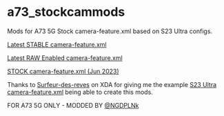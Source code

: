 # a73_stockcammods
Mods for A73 5G Stock camera-feature.xml based on S23 Ultra configs.

[Latest STABLE camera-feature.xml](https://github.com/NGDPLNk/a73_stockcammods/blob/main/cameradata/camera-feature.xml)

[Latest RAW Enabled camera-feature.xml](https://github.com/NGDPLNk/a73_stockcammods/blob/main/cameradata/camera-featureRAW.xml)

[STOCK camera-feature.xml (Jun 2023)](https://github.com/NGDPLNk/a73_stockcammods/blob/main/cameradata/camera-featureSTOCK.xml)

Thanks to [Surfeur-des-reves](https://forum.xda-developers.com/m/surfeur-des-reves.1042515/) on XDA for giving me the example [S23 Ultra camera-feature.xml](https://github.com/NGDPLNk/a73_stockcammods/blob/main/cameradata/camera-featureS23Ultra.xml) being able to create this mods.


FOR A73 5G ONLY - MODDED BY [@NGDPLNk](https://github.com/NGDPLNk)
